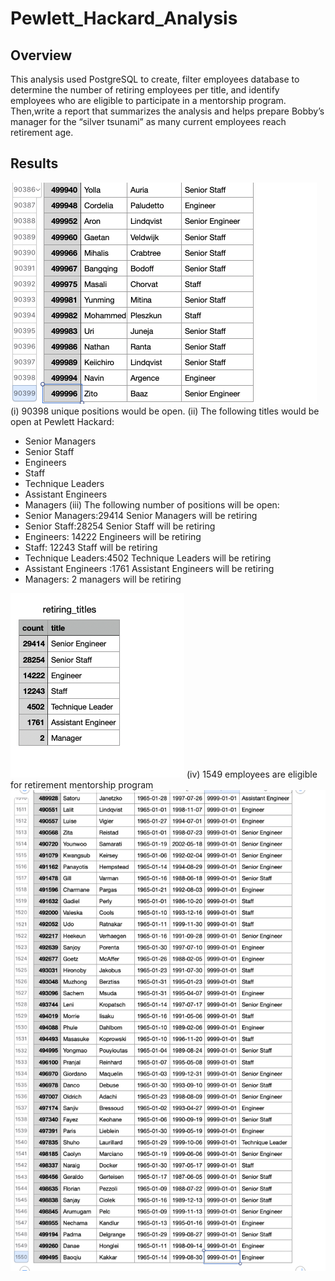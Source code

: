 # Pewlett_Hackard_Analysis
## Overview
This analysis used PostgreSQL to create, filter employees database to determine the number of retiring employees per title, and identify employees who are eligible to participate in a mentorship program. Then,write a report that summarizes the analysis and helps prepare Bobby’s manager for the “silver tsunami” as many current employees reach retirement age.
## Results
![unique_title2.png](unique_title2.png)
(i) 90398 unique positions would be open.
(ii) The following titles would be open at Pewlett Hackard:
  - Senior Managers
  - Senior Staff
  - Engineers
  - Staff
  - Technique Leaders
  - Assistant Engineers
  - Managers
(iii) The following number of positions will be open:
  - Senior Managers:29414 Senior Managers will be retiring
  - Senior Staff:28254 Senior Staff will be retiring
  - Engineers: 14222 Engineers will be retiring
  - Staff: 12243 Staff will be retiring
  - Technique Leaders:4502 Technique Leaders will be retiring
  - Assistant Engineers :1761 Assistant Engineers will be retiring
  - Managers: 2 managers will be retiring
  
![retiring_titles.png](retiring_titles.png)
(iv) 1549 employees are eligible for retirement mentorship program 
![mentorship_eligibility.png](mentorship_eligibility.png)
